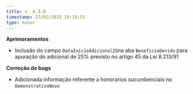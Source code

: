 ```yaml
---
title: v. 4.3.0
timestamp: 27/02/2018 19:10:53
type: minor
---
```


**Aprimoramentos**
+ Inclusão do campo `DataInicioAdicional25`na aba `BeneficioDevido` para apuração do adicional de 25% previsto no artigo 45 da Lei 8.213/91

**Correção de bugs**
+ Adicionada informação referente a honorarios sucumbenciais no `DemonstrativoNovo`